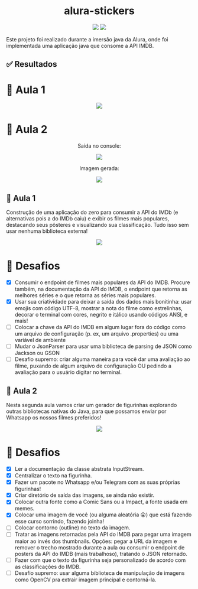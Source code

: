 <h1 align="center">alura-stickers</h1>

<p align="center">
<img src="http://img.shields.io/static/v1?label=STATUS&message=EM%20DESENVOLVIMENTO&color=GREEN&style=for-the-badge">
<img src="https://img.shields.io/badge/java-%23ED8B00.svg?style=for-the-badge&logo=java&logoColor=white">
</p>

Este projeto foi realizado durante a imersão java da Alura, onde foi implementada uma aplicação java que consome a API IMDB.

## ✅ Resultados

# 📝 Aula 1 
<p align="center">
<img src="https://i.imgur.com/vXEkp6I.png">
</p>

# 📝 Aula 2
<p align="center">Saída no console:</p>
<p align="center">
<img src="https://i.imgur.com/ZOUyKa5.png">
</p>
<p align="center">Imagem gerada:</p>
<p align="center">
<img src="https://i.imgur.com/rZxGWz2.png">
</p>

## 📝 Aula 1

<p>Construção de uma aplicação do zero para consumir a API do IMDb (e alternativas pois a do IMDb caiu) e exibir os filmes mais populares, destacando seus pôsteres e visualizando sua classificação. Tudo isso sem usar nenhuma biblioteca externa!
</p>

<p align="center">
<img src="http://img.shields.io/static/v1?label=STATUS&message=EM%20DESENVOLVIMENTO&color=GREEN&style=for-the-badge">
</p>

# 🎯 Desafios

  - [x] Consumir o endpoint de filmes mais populares da API do IMDB. Procure também, na documentação da API do IMDB, o endpoint que retorna as melhores séries e o que retorna as séries mais populares.
  - [x] Usar sua criatividade para deixar a saída dos dados mais bonitinha: usar emojis com código UTF-8, mostrar a nota do filme como estrelinhas, decorar o terminal com cores, negrito e itálico usando códigos ANSI, e mais!
  - [ ] Colocar a chave da API do IMDB em algum lugar fora do código como um arquivo de configuração (p. ex, um arquivo .properties) ou uma variável de ambiente
  - [ ] Mudar o JsonParser para usar uma biblioteca de parsing de JSON como Jackson ou GSON
  - [ ] Desafio supremo: criar alguma maneira para você dar uma avaliação ao filme, puxando de algum arquivo de configuração OU pedindo a avaliação para o usuário digitar no terminal.

## 📝 Aula 2

<p>Nesta segunda aula vamos criar um gerador de figurinhas explorando outras bibliotecas nativas do Java, para que possamos enviar por Whatsapp os nossos filmes preferidos!
</p>

<p align="center">
<img src="http://img.shields.io/static/v1?label=STATUS&message=EM%20DESENVOLVIMENTO&color=GREEN&style=for-the-badge">
</p>

# 🎯 Desafios

  - [x] Ler a documentação da classe abstrata InputStream.
  - [x] Centralizar o texto na figurinha.
  - [x] Fazer um pacote no Whatsapp e/ou Telegram com as suas próprias figurinhas!
  - [x] Criar diretório de saída das imagens, se ainda não existir.
  - [x] Colocar outra fonte como a Comic Sans ou a Impact, a fonte usada em memes.
  - [x] Colocar uma imagem de você (ou alguma aleatória 😜) que está fazendo esse curso sorrindo, fazendo joinha!
  - [ ] Colocar contorno (outline) no texto da imagem.
  - [ ] Tratar as imagens retornadas pela API do IMDB para pegar uma imagem maior ao invés dos thumbnails. Opções: pegar a URL da imagem e remover o trecho mostrado durante a aula ou consumir o endpoint de posters da API do IMDB (mais trabalhoso), tratando o JSON retornado.
  - [ ] Fazer com que o texto da figurinha seja personalizado de acordo com as classificações do IMDB.
  - [ ] Desafio supremo: usar alguma biblioteca de manipulação de imagens como OpenCV pra extrair imagem principal e contorná-la.

